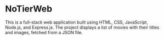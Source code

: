 # NoTierWeb
This is a full-stack web application built using HTML, CSS, JavaScript, Node.js, and Express.js. The project displays a list of movies with their titles and images, fetched from a JSON file.
